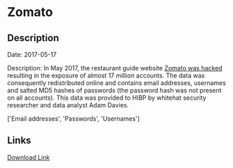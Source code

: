 # Zomato

## Description

Date: 2017-05-17

Description:
In May 2017, the restaurant guide website <a href="https://www.hackread.com/zomato-hacked-17-million-accounts-sold-on-dark-web/" target="_blank" rel="noopener">Zomato was hacked</a> resulting in the exposure of almost 17 million accounts. The data was consequently redistributed online and contains email addresses, usernames and salted MD5 hashes of passwords (the password hash was not present on all accounts). This data was provided to HIBP by whitehat security researcher and data analyst Adam Davies.


['Email addresses', 'Passwords', 'Usernames']

## Links

[Download Link](https://link-to.net/1229997/368.56454535409665/dynamic/?r=aHR0cHM6Ly93d3cubWVkaWFmaXJlLmNvbS92aWV3L2tyU1ZydGl6TlhaYmdsSC96b21hdG8uY29tL2ZpbGU=)